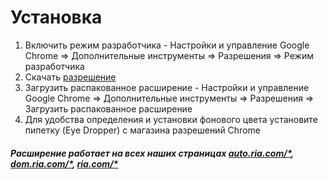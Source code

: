 # Установка
1. Включить режим разработчика - Настройки и управление Google Chrome => Дополнительные инструменты => Разрешения => Режим разработчика 
2. Скачать  [разрешение](https://github.com/xxx44552/podlojka.ria.com)
3. Загрузить распакованное расширение - Настройки и управление Google Chrome => Дополнительные инструменты => Разрешения => Загрузить распакованное расширение
4. Для удобства определения и установки фонового цвета установите пипетку (Eye Dropper) с магазина разрешений Chrome 

##### Расширение работает на всех наших страницах [auto.ria.com/*](https://auto.ria.com), [dom.ria.com/*](https://dom.ria.com), [ria.com/*](https://ria.com)